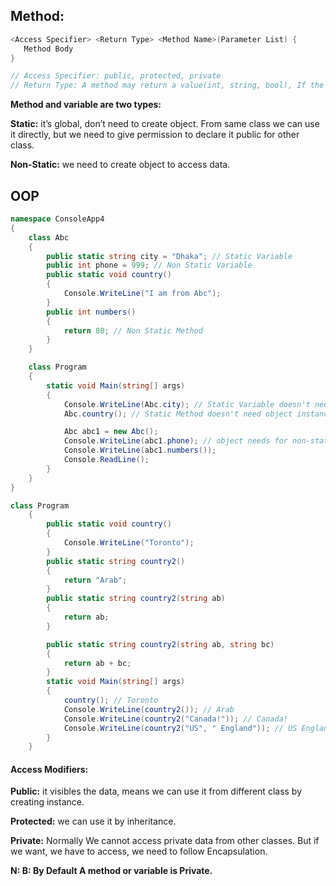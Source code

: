 ## Method:
```c#
<Access Specifier> <Return Type> <Method Name>(Parameter List) {
   Method Body
}

// Access Specifier: public, protected, private
// Return Type: A method may return a value(int, string, bool), If the method returns nothing, return type is **void**.

```


**Method and variable are two types:**

**Static:**
it’s global, don’t need to create object. From same class we can use it directly, but we need to give permission to declare it public for other class.

**Non-Static:** we need to create object to access data.

## OOP
```c#
namespace ConsoleApp4
{
    class Abc
    {
        public static string city = "Dhaka"; // Static Variable
        public int phone = 999; // Non Static Variable
        public static void country()
        {
            Console.WriteLine("I am from Abc");
        }
        public int numbers()
        {
            return 80; // Non Static Method
        }
    }

    class Program
    {
        static void Main(string[] args)
        {
            Console.WriteLine(Abc.city); // Static Variable doesn't need object instance
            Abc.country(); // Static Method doesn't need object instance

            Abc abc1 = new Abc();
            Console.WriteLine(abc1.phone); // object needs for non-static
            Console.WriteLine(abc1.numbers());
            Console.ReadLine();
        }
    }
}
```

```c#
class Program
    {
        public static void country()
        {
            Console.WriteLine("Toronto");
        }
        public static string country2()
        {
            return "Arab";
        }
        public static string country2(string ab)
        {
            return ab;
        }

        public static string country2(string ab, string bc)
        {
            return ab + bc;
        }
        static void Main(string[] args)
        {     
            country(); // Toronto
            Console.WriteLine(country2()); // Arab
            Console.WriteLine(country2("Canada!")); // Canada!
            Console.WriteLine(country2("US", " England")); // US England
        }
    }
```


#### Access Modifiers: 

**Public:** it visibles the data, means we can use it from different class by creating instance.

**Protected:** we can use it by inheritance.

**Private:** Normally We cannot access private data from other classes. But if we want, we have to access, we need to follow Encapsulation. 

**N: B: By Default A method or variable is Private.**
